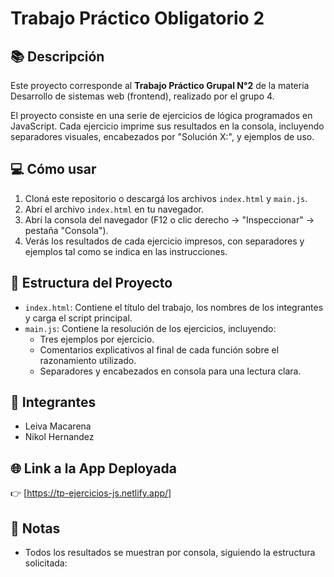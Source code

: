 # Trabajo Práctico Obligatorio 2

## 📚 Descripción

Este proyecto corresponde al **Trabajo Práctico Grupal N°2** de la materia Desarrollo de sistemas web (frontend), realizado por el grupo 4.

El proyecto consiste en una serie de ejercicios de lógica programados en JavaScript. Cada ejercicio imprime sus resultados en la consola, incluyendo separadores visuales, encabezados por "Solución X:", y ejemplos de uso.

## 💻 Cómo usar

1. Cloná este repositorio o descargá los archivos `index.html` y `main.js`.
2. Abrí el archivo `index.html` en tu navegador.
3. Abrí la consola del navegador (F12 o clic derecho → "Inspeccionar" → pestaña "Consola").
4. Verás los resultados de cada ejercicio impresos, con separadores y ejemplos tal como se indica en las instrucciones.

## 🧪 Estructura del Proyecto

- `index.html`: Contiene el título del trabajo, los nombres de los integrantes y carga el script principal.
- `main.js`: Contiene la resolución de los ejercicios, incluyendo:
  - Tres ejemplos por ejercicio.
  - Comentarios explicativos al final de cada función sobre el razonamiento utilizado.
  - Separadores y encabezados en consola para una lectura clara.

## 👥 Integrantes

- Leiva Macarena
- Nikol Hernandez

## 🌐 Link a la App Deployada
👉 [https://tp-ejercicios-js.netlify.app/]

## 📌 Notas

- Todos los resultados se muestran por consola, siguiendo la estructura solicitada:  
